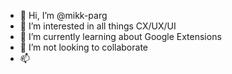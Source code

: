 - 👋 Hi, I’m @mikk-parg
- 👀 I’m interested in all things CX/UX/UI
- 🌱 I’m currently learning about Google Extensions
- 💞️ I’m not looking to collaborate
- 📫 

<!---
mikk-parg/mikk-parg is a ✨ special ✨ repository because its `README.md` (this file) appears on your GitHub profile.
You can click the Preview link to take a look at your changes.
--->
